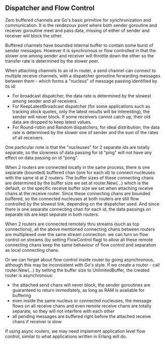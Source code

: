## Dispatcher and Flow Control ##

Zero buffered channels are Go's basic primitive for synchronization and communication. It is the rendezouv point where both sender goroutine and receiver goroutine meet and pass data, missing of either of sender and receiver will block the other.

Buffered channels have bounded internal buffer to contain some burst of sender messages. However it is synchronous or flow controlled in that the slower one among sender and receiver will throttle down the other so the transfer rate is determined by the slower peer.

When attaching channels to an id in router, a send channel can connect to multiple receive channels, with a dispatcher goroutine forwarding messages between them - which forms a "nucleus" of message passing identified by its id:
  * For broadcast dispatcher, the data rate is determined by the slowest among sender and all receivers.
  * For KeepLatestBroadcast dispatcher (for some applications such as tracking stock quotes, only the latest results will be interesting), the sender will never block. If some receivers cannot catch up, their old data are dropped to keep latest values.
  * For Round-robin and Random dispatchers, for ideal distribution, the data rate is determined by the slower one of sender and the sum of the rates of all receivers.

One particular note is that the "nucleuses" for 2 separate ids are totally separate, so the slowness of data passing for id "ping" will not have any effect on data passing on id "pong".

When 2 routers are connected locally in the same process, there is one separate (bounded) buffered chan (one for each id) to connect nucleuses with the same id at 2 routers. The buffer sizes of these connecting chans are determined by the buffer size we set at router.New(...) which is the default, or the specific receive buffer size we set when attaching receive chans at the receive router.
Since these connecting chans are bounded buffered, so the connected nucleuses at both routers are still flow controlled by the slowest link, depending on the dispatcher used.
And since there is one separate connecting chan for each id, the data passings on separate ids are kept separate in both routers.

When 2 routers are connected remotely thru streams (such as tcp connections), all the above mentioned connecting chans between routers are multiplexed over the same stream connection. we can turn on flow control on streams (by setting FlowControl flag) to allow all these remote connecting chans keep the same behaviour of flow control and separation as local connecting chans.

Or we can forget about flow control inside router by going asynchronous, although this may be inconsistent with Go's style. If we create a router - call router.New(...) by setting the buffer size to UnlimitedBuffer, the created router is asynchronous:
  * the attached send chans will never block, the sender goroutines are guaranteed to return immediately, as long as RAM is available for buffering
  * even inside the same nucleus or connected nucleuses, the message flows on all receive chans and even remote receive chans are totally separate, so they will not interfere with each other
  * all pending messages are buffered right before the attached receive chans if receiver is slow

If using async routers, we may need implement application level flow control, similar to what applications written in Erlang will do.